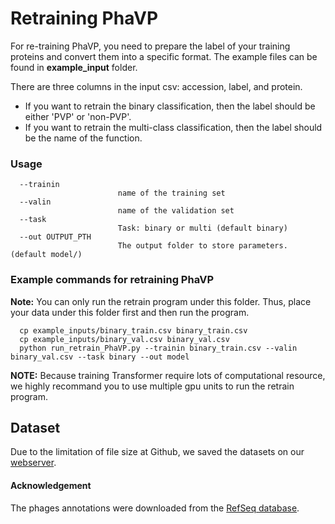# Retraining PhaVP
For re-training PhaVP, you need to prepare the label of your training proteins and convert them into a specific format. The example files can be found in **example_input** folder.

There are three columns in the input csv: accession, label, and protein.

* If you want to retrain the binary classification, then the label should be either 'PVP' or 'non-PVP'.
* If you want to retrain the multi-class classification, then the label should be the name of the function.


### Usage


      --trainin
                            name of the training set
      --valin
                            name of the validation set
      --task
                            Task: binary or multi (default binary) 
      --out OUTPUT_PTH
                            The output folder to store parameters. (default model/)


### Example commands for retraining PhaVP
**Note:** You can only run the retrain program under this folder. Thus, place your data under this folder first and then run the program.
      
      cp example_inputs/binary_train.csv binary_train.csv
      cp example_inputs/binary_val.csv binary_val.csv
      python run_retrain_PhaVP.py --trainin binary_train.csv --valin binary_val.csv --task binary --out model


**NOTE:** Because training Transformer require lots of computational resource, we highly recommand you to use multiple gpu units to run the retrain program.


## Dataset
Due to the limitation of file size at Github, we saved the datasets on our [webserver](https://phage.ee.cityu.edu.hk/download).


#### Acknowledgement

The phages annotations were downloaded from the [RefSeq database](https://www.ncbi.nlm.nih.gov/labs/virus/vssi/#/virus?SeqType_s=Protein).


